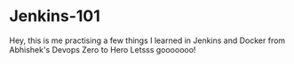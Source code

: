# Jenkins-101
Hey, this is me practising a few things I learned in Jenkins and Docker from Abhishek's Devops Zero to Hero
Letsss gooooooo!
